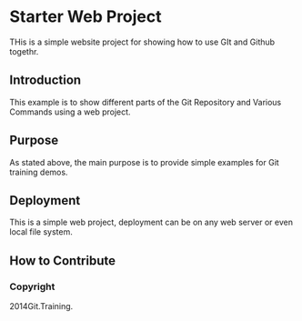 # Starter Web Project

THis is a simple website project for showing how to use GIt and Github togethr. 

## Introduction

This example is to show different parts of the Git Repository and Various Commands using a web project. 
## Purpose

As stated above, the main purpose is to provide simple examples for Git training demos. 

## Deployment 

 This is a simple web project, deployment can be on any web server or even local file system. 
 

## How to Contribute 

### Copyright
2014Git.Training.